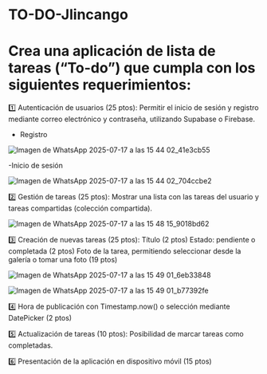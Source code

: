 # TO-DO-Jlincango

# Crea una aplicación de lista de tareas (“To-do”) que cumpla con los siguientes requerimientos:

1️⃣ Autenticación de usuarios (25 ptos): Permitir el inicio de sesión y registro mediante correo electrónico y contraseña, utilizando Supabase o Firebase.

- Registro

![Imagen de WhatsApp 2025-07-17 a las 15 44 02_41e3cb55](https://github.com/user-attachments/assets/1a59e9ff-6d1f-4ca8-ac84-b0122def69bb)

-Inicio de sesión

![Imagen de WhatsApp 2025-07-17 a las 15 44 02_704ccbe2](https://github.com/user-attachments/assets/87c8b14d-5391-4d9c-969a-2175bc21c27a)


2️⃣ Gestión de tareas (25 ptos): Mostrar una lista con las tareas del usuario y tareas compartidas (colección compartida).

![Imagen de WhatsApp 2025-07-17 a las 15 48 15_9018bd62](https://github.com/user-attachments/assets/4d96597f-12ab-4425-ad3b-bf5c6a578704)


3️⃣ Creación de nuevas tareas (25 ptos):
Título (2 ptos)
Estado: pendiente o completada (2 ptos)
Foto de la tarea, permitiendo seleccionar desde la galería o tomar una foto (19 ptos)

![Imagen de WhatsApp 2025-07-17 a las 15 49 01_6eb33848](https://github.com/user-attachments/assets/ec78e3d5-6c59-4d66-938d-6c6cf6b3f675)

![Imagen de WhatsApp 2025-07-17 a las 15 49 01_b77392fe](https://github.com/user-attachments/assets/5f21b4bf-fafc-4d60-8b9e-0f81aa538878)

4️⃣ Hora de publicación con Timestamp.now() o selección mediante DatePicker (2 ptos)



5️⃣ Actualización de tareas (10 ptos): Posibilidad de marcar tareas como completadas.



6️⃣ Presentación de la aplicación en dispositivo móvil (15 ptos)
